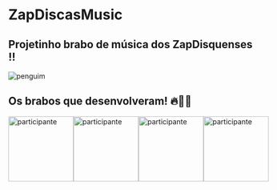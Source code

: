 # ZapDiscasMusic
## Projetinho brabo de música dos ZapDisquenses !!

<img src="https://cdn.discordapp.com/attachments/639216441731710986/973221512012255282/unknown.png" alt="penguim"> 

<h2>Os brabos que desenvolveram! 🔥🧠🤘</h2>
<div style="display: flex; margin: auto;">
      <img style="width: 130px;" src="https://media.discordapp.net/attachments/458313607244152852/1063971536840699954/253993369_8438217156251498_396817720324473656_n.png" alt="participante">
      <img style="width: 130px;" src="https://cdn.discordapp.com/attachments/458313607244152852/1063971650648932382/311442103_781241236496431_4481633909685017060_n.png" alt="participante">
      <img style="width: 130px;" src="https://cdn.discordapp.com/attachments/458313607244152852/1063971652980985897/217759776_716222769581348_2533044805818285955_n.png" alt="participante">
      <img style="width: 130px;" src="https://cdn.discordapp.com/attachments/458313607244152852/1063972232986108136/290881444_5183133235098088_3536868848266442974_n.png" alt="participante">
</div>


